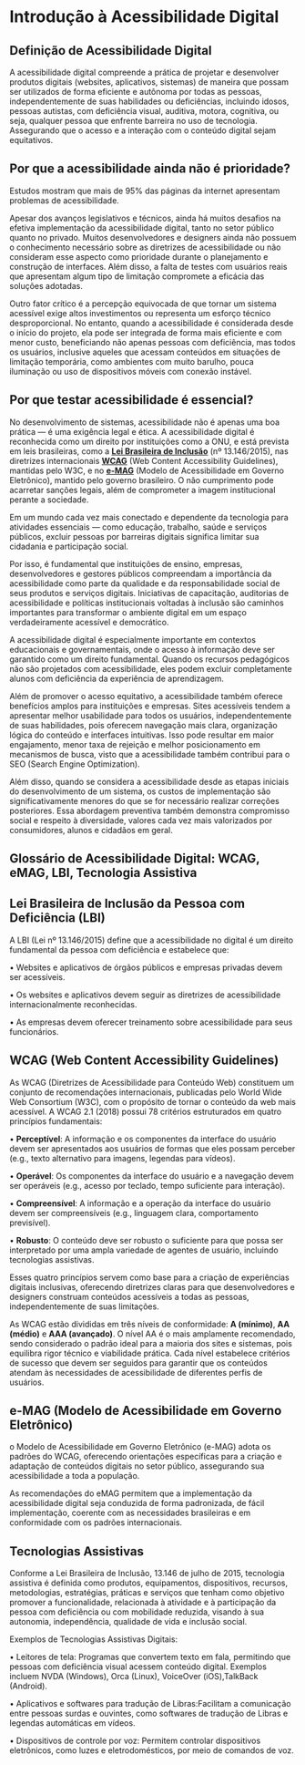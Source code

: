 # Introdução à Acessibilidade Digital

## Definição de Acessibilidade Digital

A acessibilidade digital compreende a prática de projetar e desenvolver produtos digitais (websites, aplicativos, sistemas) de maneira que possam ser utilizados de forma eficiente e autônoma por todas as pessoas, independentemente de suas habilidades ou deficiências, incluindo idosos, pessoas autistas, com deficiência visual, auditiva, motora, cognitiva, ou seja, qualquer pessoa que enfrente barreira no uso de tecnologia. Assegurando que o acesso e a interação com o conteúdo digital sejam equitativos.


## Por que a acessibilidade ainda não é prioridade?

Estudos mostram que mais de 95% das páginas da internet apresentam problemas de acessibilidade.

Apesar dos avanços legislativos e técnicos, ainda há muitos desafios na efetiva implementação da acessibilidade digital, tanto no setor público quanto no privado. Muitos desenvolvedores e designers ainda não possuem o conhecimento necessário sobre as diretrizes de acessibilidade ou não consideram esse aspecto como prioridade durante o planejamento e construção de interfaces. Além disso, a falta de testes com usuários reais que apresentam algum tipo de limitação compromete a eficácia das soluções adotadas.

Outro fator crítico é a percepção equivocada de que tornar um sistema acessível exige altos investimentos ou representa um esforço técnico desproporcional. No entanto, quando a acessibilidade é considerada desde o início do projeto, ela pode ser integrada de forma mais eficiente e com menor custo, beneficiando não apenas pessoas com deficiência, mas todos os usuários, inclusive aqueles que acessam conteúdos em situações de limitação temporária, como ambientes com muito barulho, pouca iluminação ou uso de dispositivos móveis com conexão instável.

## Por que testar acessibilidade é essencial?

No desenvolvimento de sistemas, acessibilidade não é apenas uma boa prática — é uma exigência legal e ética. A acessibilidade digital é reconhecida como um direito por instituições como a ONU, e está prevista em leis brasileiras, como a **[Lei Brasileira de Inclusão](#lbi)** (nº 13.146/2015), nas diretrizes internacionais **[WCAG](#wcag)** (Web Content Accessibility Guidelines), mantidas pelo W3C, e no **[e-MAG](#e-MAG)** (Modelo de Acessibilidade em Governo Eletrônico), mantido pelo governo brasileiro.
O não cumprimento pode acarretar sanções legais, além de comprometer a imagem institucional perante a sociedade.

Em um mundo cada vez mais conectado e dependente da tecnologia para atividades essenciais — como educação, trabalho, saúde e serviços públicos, excluir pessoas por barreiras digitais significa limitar sua cidadania e participação social.

Por isso, é fundamental que instituições de ensino, empresas, desenvolvedores e gestores públicos compreendam a importância da acessibilidade como parte da qualidade e da responsabilidade social de seus produtos e serviços digitais. Iniciativas de capacitação, auditorias de acessibilidade e políticas institucionais voltadas à inclusão são caminhos importantes para transformar o ambiente digital em um espaço verdadeiramente acessível e democrático.

A acessibilidade digital é especialmente importante em contextos educacionais e governamentais, onde o acesso à informação deve ser garantido como um direito fundamental. Quando os recursos pedagógicos não são projetados com acessibilidade, eles podem excluir completamente alunos com deficiência da experiência de aprendizagem.

Além de promover o acesso equitativo, a acessibilidade também oferece benefícios amplos para instituições e empresas. Sites acessíveis tendem a apresentar melhor usabilidade para todos os usuários, independentemente de suas habilidades, pois oferecem navegação mais clara, organização lógica do conteúdo e interfaces intuitivas. Isso pode resultar em maior engajamento, menor taxa de rejeição e melhor posicionamento em mecanismos de busca, visto que a acessibilidade também contribui para o SEO (Search Engine Optimization).

Além disso, quando se considera a acessibilidade desde as etapas iniciais do desenvolvimento de um sistema, os custos de implementação são significativamente menores do que se for necessário realizar correções posteriores. Essa abordagem preventiva também demonstra compromisso social e respeito à diversidade, valores cada vez mais valorizados por consumidores, alunos e cidadãos em geral.


## Glossário de Acessibilidade Digital: WCAG, eMAG, LBI, Tecnologia Assistiva

### <h2 id="lbi">Lei Brasileira de Inclusão da Pessoa com Deficiência (LBI)</h2>

A LBI (Lei nº 13.146/2015) define que a acessibilidade no digital é um direito fundamental da pessoa com deficiência e estabelece que:

•	Websites e aplicativos de órgãos públicos e empresas privadas devem ser acessíveis.

•	Os websites e aplicativos devem seguir as diretrizes de acessibilidade internacionalmente reconhecidas.

•	As empresas devem oferecer treinamento sobre acessibilidade para seus funcionários.

### <h2 id="wcag">WCAG (Web Content Accessibility Guidelines)</h2>

As WCAG (Diretrizes de Acessibilidade para Conteúdo Web) constituem um conjunto de recomendações internacionais, publicadas pelo World Wide Web Consortium (W3C), com o propósito de tornar o conteúdo da web mais acessível. A WCAG 2.1 (2018) possui 78 critérios estruturados em quatro princípios fundamentais:

•	**Perceptível**: A informação e os componentes da interface do usuário devem ser apresentados aos usuários de formas que eles possam perceber (e.g., texto alternativo para imagens, legendas para vídeos).

•	**Operável**: Os componentes da interface do usuário e a navegação devem ser operáveis (e.g., acesso por teclado, tempo suficiente para interação).

•	**Compreensível**: A informação e a operação da interface do usuário devem ser compreensíveis (e.g., linguagem clara, comportamento previsível).

•	**Robusto**: O conteúdo deve ser robusto o suficiente para que possa ser interpretado por uma ampla variedade de agentes de usuário, incluindo tecnologias assistivas.

Esses quatro princípios servem como base para a criação de experiências digitais inclusivas, oferecendo diretrizes claras para que desenvolvedores e designers construam conteúdos acessíveis a todas as pessoas, independentemente de suas limitações.

As WCAG estão divididas em três níveis de conformidade: **A (mínimo)**, **AA (médio)** e **AAA (avançado)**. O nível AA é o mais amplamente recomendado, sendo considerado o padrão ideal para a maioria dos sites e sistemas, pois equilibra rigor técnico e viabilidade prática. Cada nível estabelece critérios de sucesso que devem ser seguidos para garantir que os conteúdos atendam às necessidades de acessibilidade de diferentes perfis de usuários.

### <h2 id="e-MAG">e-MAG (Modelo de Acessibilidade em Governo Eletrônico)</h2>

o Modelo de Acessibilidade em Governo Eletrônico (e-MAG) adota os padrões do WCAG, oferecendo orientações específicas para a criação e adaptação de conteúdos digitais no setor público, assegurando sua acessibilidade a toda a população.

As recomendações do eMAG permitem que a implementação da acessibilidade digital seja conduzida de forma padronizada, de fácil implementação, coerente com as necessidades brasileiras e em conformidade com os padrões internacionais.

### <h2 id="Tec_assistivas">Tecnologias Assistivas</h2>

Conforme a Lei Brasileira de Inclusão, 13.146 de julho de 2015, tecnologia assistiva é definida como produtos, equipamentos, dispositivos, recursos, metodologias, estratégias, práticas e serviços que tenham como objetivo promover a funcionalidade, relacionada à atividade e à participação da pessoa com deficiência ou com mobilidade reduzida, visando à sua autonomia, independência, qualidade de vida e inclusão social.

Exemplos de Tecnologias Assistivas Digitais:

• <span id="leitores-tela">Leitores de tela:</span> Programas que convertem texto em fala, permitindo que pessoas com deficiência visual acessem conteúdo digital. Exemplos incluem NVDA (Windows), Orca (Linux), VoiceOver (iOS),TalkBack (Android).
    
• Aplicativos e softwares para tradução de Libras:Facilitam a comunicação entre pessoas surdas e ouvintes, como softwares de tradução de Libras e legendas automáticas em vídeos. 

• Dispositivos de controle por voz: Permitem controlar dispositivos eletrônicos, como luzes e eletrodomésticos, por meio de comandos de voz. 